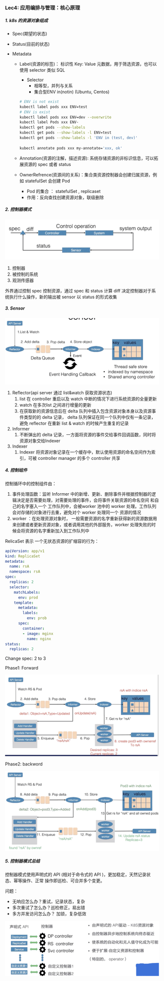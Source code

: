 ### Lec4: 应用编排与管理：核心原理

##### 1. k8s 的资源对象组成

- Spec(期望的状态)

- Status(目前的状态)

- Metadata

  - Label(资源的标签)： 标识性 Key: Value 元数据，用于筛选资源，也可以使用 selector 类似 SQL

    - Selector
      - 相等型，并列与关系
      - 集合型ENV in(notin) (Ubuntu, Centos)

    ```bash
    # ENV is not exist
    kubectl label pods xxx ENV=test
    # ENV is exist
    kubectl label pods xxx ENV=dev --overwrite
    kubectl label Pods xxx ENV-
    kubectl get pods --show-labels
    kubectl get pods --show-labels -l ENV=test
    kubectl get pods --show-labels -l 'ENV in (test, dev)'
    
    kubectl annotate pods xxx my-annotate='xxx, ok'
    ```

    

  - Annotation(资源的注解，描述资源): 系统存储资源的非标识信息，可以拓展资源的 spec 或者 status

  - OwnerRefrence(资源间的关系)：集合类资源控制器会创建归属资源，例如 statefulSet 会创建 Pod

    - Pod 的集合 ： statefulSet , replicaset
    - 作用：反向查找创建资源对象，联级删除

##### 2. 控制器模式

![image-20190527230917748](./images/image-20190527230917748.png)

1. 控制器
2. 被控制的系统
3. 观测传感器

外界通过控制 spec 控制资源，通过 spec 和 status 计算 diff 决定控制器对于系统执行什么操作，新的输出被 sensor 以 status 的形式收集

##### 3. Sensor

![i](./images/image-20190527231326631.png)

1. Reflector(api server 通过 list&watch 获取资源状态)
   1. list 在  controller 重启以及 watch  中断的情况下进行系统资源的全量更新
   2. watch 在多次list 之间进行增量的更新
   3. 在获取新的资源信息后在 delta 队列中插入包含资源对象本身以及资源事件类型的的 delta 记录， delta 队列保证在同一个队列中仅有一条记录，避免 reflector 在重新 list & watch 的时候产生重复的记录
2. Informer
   1. 不断弹出的 delta 记录，一方面将资源的事件交给事件回调函数，同时将资源对象交给Indexer
3. Indexer
   1. Indexer 将资源对象记录在一个缓存中，默认使用资源的命名空间作为索引，可被 controller manager 的多个 controller 共享

##### 4. 控制组件

控制循环中的控制组件由：

1. 事件处理函数：监听 Informer 中的新增、更新、删除事件并根据控制器的逻辑决定是否需要处理，对需要处理的事件，会将事件关联资源的命名空间 和自己的名字塞入一个 工作队列中，会被worker 池中的 worker 处理。工作队列会对存储的对象进行去重，避免对个 worker 处理同一个 资源的情况
2. worker ：在处理资源对象时， 一般需要资源的名字重新获得新的资源数据用来创建或者更新资源对象，或者调用其他的外部服务，worker 处理失败的时候会将资源的名字重新加入到工作队列中

RelicaSet 表示 一个无状态资源的扩缩容的行为：

```yaml
apiVersion: app/v1
kind: ReplicaSet
metadata:
  name: rsA
  namespace: rsA
spec:
  replicas: 2
  selector:
    matchLabels:
      env: prod
    template:
      metadata:
        labels:
          env: prob
      spec:
        container:
        - image: mginx
          name: nginx
status:
  replicas: 2
```

Change spec: 2 to 3

Phase1: Forward

![image-20190527233453941](./images/image-20190527233453941.png)

 Phase2: backword

![image-20190527233716943](./images/image-20190527233716943.png)

##### 5. 控制器模式总结

控制器模式使用声明式的 API (相对于命令式的 API )，更加稳定，天然记录状态、幂等操作、正常 操作即巡检、可合并多个变更。

问题：

- 无响应怎么办？重试，记录状态，复杂
- 多次重试了怎么办？巡检修正，易出错
- 多方并发访问怎么办？ 加锁，复杂低效

![image-20190527234820080](./images/image-20190527234820080.png)